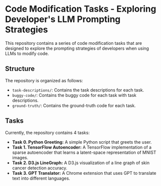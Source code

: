 # Code Modification Tasks - Exploring Developer's LLM Prompting Strategies

This repository contains a series of code modification tasks that are designed to explore the prompting strategies of developers when using LLMs to modify code.

## Structure

The repository is organized as follows:

- `task-descriptions/`: Contains the task descriptions for each task.
- `buggy-code/`: Contains the buggy code for each task with task descriptions.
- `ground-truth/`: Contains the ground-truth code for each task.

## Tasks

Currently, the repository contains 4 tasks:

- **Task 0. Python Greeting:** A simple Python script that greets the user.
- **Task 1. TensorFlow Autoencoder:** A TensorFlow implementation of a sparse autoencoder that learns a latent-space representation of MNIST images.
- **Task 2. D3.js LineGraph:** A D3.js visualization of a line graph of skin cancer detection accuracy.
- **Task 3. GPT Translator:** A Chrome extension that uses GPT to translate text into different languages.

